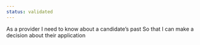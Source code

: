 ```yaml
---
status: validated
---
```


As a provider
I need to know about a candidate’s past
So that I can make a decision about their application
